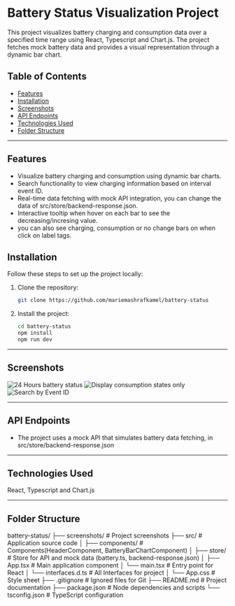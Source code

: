 # Battery Status Visualization Project

This project visualizes battery charging and consumption data over a specified time range using React, Typescript and Chart.js. The project fetches mock battery data and provides a visual representation through a dynamic bar chart.

## Table of Contents

- [Features](#features)
- [Installation](#installation)
- [Screenshots](#screenshots)
- [API Endpoints](#api-endpoints)
- [Technologies Used](#technologies-used)
- [Folder Structure](#folder-structure)

---

## Features

- Visualize battery charging and consumption using dynamic bar charts.
- Search functionality to view charging information based on interval event ID.
- Real-time data fetching with mock API integration, you can change the data of src/store/backend-response.json.
- Interactive tooltip when hover on each bar to see the decreasing/incresing value.
- you can also see charging, consumption or no change bars on when click on label tags.

## Installation

Follow these steps to set up the project locally:

1. Clone the repository:

   ```bash
   git clone https://github.com/mariemashrafkamel/battery-status

2. Install the project:

   ```bash
   cd battery-status
   npm install
   npm run dev

---
## Screenshots

   ![24 Hours battery status](./screenshots/battery1.png)
   ![Display consumption states only](./screenshots/battery2.png)
   ![Search by Event ID](./screenshots/battery3.png)

---

## API Endpoints
  - The project uses a mock API that simulates battery data fetching, in src/store/backend-response.json
  
---

## Technologies Used
   React, Typescript and Chart.js

---

## Folder Structure

  battery-status/
  ├── screenshots/            # Project screenshots
  ├── src/                    # Application source code
  │   ├── components/         # Components(HeaderComponent, BatteryBarChartComponent)
  │   ├── store/              # Store for API and mock data (battery.ts, backend-response.json)
  │   ├── App.tsx             # Main application component
  │   └── main.tsx            # Entry point for React
  │   └── interfaces.d.ts     # All Interfaces for project
  │   └── App.css             # Style sheet
  ├── .gitignore              # Ignored files for Git
  ├── README.md               # Project documentation
  ├── package.json            # Node dependencies and scripts
  └── tsconfig.json           # TypeScript configuration